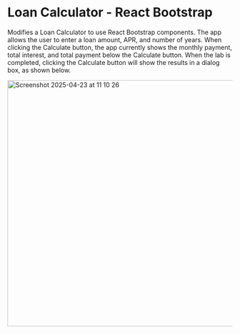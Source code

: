 # Loan Calculator - React Bootstrap

Modifies a Loan Calculator to use React Bootstrap components. The app allows the user to enter a loan amount, APR, and number of years. When clicking the Calculate button, the app currently shows the monthly payment, total interest, and total payment below the Calculate button. When the lab is completed, clicking the Calculate button will show the results in a dialog box, as shown below.

<img width="552" alt="Screenshot 2025-04-23 at 11 10 26" src="https://github.com/user-attachments/assets/56cf827d-fecd-476f-94bc-b94a6249dea5" />
